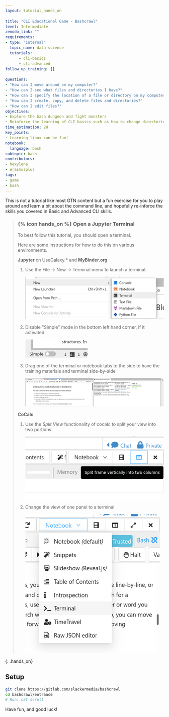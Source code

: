 ```yaml
---
layout: tutorial_hands_on

title: "CLI Educational Game - Bashcrawl"
level: Intermediate
zenodo_link: ""
requirements:
- type: "internal"
  topic_name: data-science
  tutorials:
      - cli-basics
      - cli-advanced
follow_up_training: []

questions:
- "How can I move around on my computer?"
- "How can I see what files and directories I have?"
- "How can I specify the location of a file or directory on my computer?"
- "How can I create, copy, and delete files and directories?"
- "How can I edit files?"
objectives:
- Explore the bash dungeon and fight monsters
- Reinforce the learning of CLI basics such as how to change directories, move around, find things, and symlinkings
time_estimation: 2H
key_points:
- Learning linux can be fun!
notebook:
  language: bash
subtopic: bash
contributors:
- hexylena
- erasmusplus
tags:
- game
- bash
---
```


This is not a tutorial like most GTN content but a fun exercise for you to play around and learn a bit about the command line, and hopefully re-inforce the skills you covered in Basic and Advanced CLI skills.

> ### {% icon hands_on %} Open a Jupyter Terminal
> To best follow this tutorial, you should open a terminal.
>
> Here are some instructions for how to do this on various environments.
>
> **Jupyter** on UseGalaxy.\* and **MyBinder.org**
>
> 1. Use the File → New → Terminal menu to launch a terminal.
>
>    ![screenshot of jupyterlab showing the File menu expanded to show new and terminal option.](../../images/carpentries-cli/mybinder-launch.png)
>
> 2. Disable "Simple" mode in the bottom left hand corner, if it activated.
>
>    ![screenshot of jupyterlab showing a toggle labelled simple](../../images/carpentries-cli/mybinder-simple.png)
>
> 3. Drag one of the terminal or notebook tabs to the side to have the training materials and terminal side-by-side
>
>    ![screenshot of jupyterlab with notebook and terminal side-by-side.](../../images/carpentries-cli/mybinder-final.png)
>
> **CoCalc**
>
> 1. Use the *Split View* functionality of cocalc to split your view into two portions.
>
>    ![screenshot of cocalc button to split views](../../images/carpentries-cli/cocalc-split.png)
>
> 2. Change the view of one panel to a terminal
>
>    ![screenshot of cocalc swapping view port to that of a terminal](../../images/carpentries-cli/cocalc-terminal.png)
>
{: .hands_on}

## Setup

```bash
git clone https://gitlab.com/slackermedia/bashcrawl
cd bashcrawl/entrance
# Run: cat scroll
```

Have fun, and good luck!
